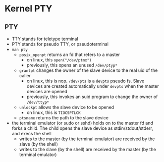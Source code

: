 Kernel PTY
==========

## PTY

- TTY stands for teletype terminal
- PTY stands for pseudo TTY, or pseudoterminal
- `man pty`
  - `posix_openpt` returns an fd that refers to a master
    - on linux, this `open("/dev/ptmx")`
    - previously, this opens an unused `/dev/ptyp*`
  - `grantpt` changes the owner of the slave device to the real uid of the
    caller
    - on linux, this is nop.  `/dev/pts` is a `devpts` pseudo fs.  Slave
      devices are created automatically under `devpts` when the master devices
      are opened
    - previously, this invokes an suid program to change the owner of
      `/dev/ttyp*`
  - `unlockpt` allows the slave device to be opened
    - on linux, this is `TIOCSPTLCK`
  - `ptsname` returns the path to the slave device
- the terminal emulator (or sudo or sshd) holds on to the master fd and forks a child.  The
  child opens the slave device as stdin/stdout/stderr, and execs the shell
  - writes to the master (by the terminal emulator) are received by the slave
    (by the shell)
  - writes to the slave (by the shell) are received by the master (by the
    terminal emulator)
